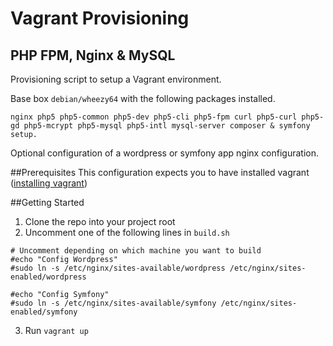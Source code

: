 # Vagrant Provisioning
## PHP FPM, Nginx & MySQL

Provisioning script to setup a Vagrant environment. 

Base box `debian/wheezy64` with the following packages installed.

`nginx php5 php5-common php5-dev php5-cli php5-fpm curl php5-curl php5-gd php5-mcrypt php5-mysql php5-intl mysql-server composer & symfony setup.`

Optional configuration of a wordpress or symfony app nginx configuration.

##Prerequisites
This configuration expects you to have installed vagrant ([installing vagrant](https://www.vagrantup.com/docs/installation/))

##Getting Started
1. Clone the repo into your project root 
2. Uncomment one of the following lines in `build.sh`

```
# Uncomment depending on which machine you want to build
#echo "Config Wordpress"
#sudo ln -s /etc/nginx/sites-available/wordpress /etc/nginx/sites-enabled/wordpress

#echo "Config Symfony"
#sudo ln -s /etc/nginx/sites-available/symfony /etc/nginx/sites-enabled/symfony
```

3. Run `vagrant up`
